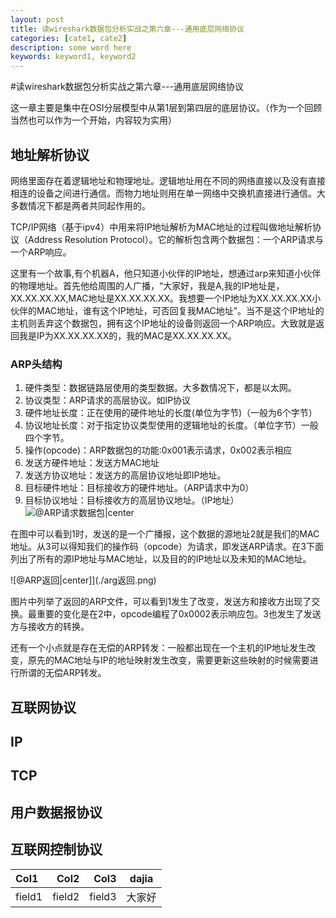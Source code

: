 ```yaml
---
layout: post
title: 读wireshark数据包分析实战之第六章---通用底层网络协议
categories: [cate1, cate2]
description: some word here
keywords: keyword1, keyword2
---
```

#读wireshark数据包分析实战之第六章---通用底层网络协议

这一章主要是集中在OSI分层模型中从第1层到第四层的底层协议。（作为一个回顾当然也可以作为一个开始，内容较为实用）


## 地址解析协议
网络里面存在着逻辑地址和物理地址。逻辑地址用在不同的网络直接以及没有直接相连的设备之间进行通信。而物力地址则用在单一网络中交换机直接进行通信。大多数情况下都是两者共同起作用的。

TCP/IP网络（基于ipv4）中用来将IP地址解析为MAC地址的过程叫做地址解析协议（Address Resolution Protocol）。它的解析包含两个数据包：一个ARP请求与一个ARP响应。

这里有一个故事,有个机器A，他只知道小伙伴的IP地址，想通过arp来知道小伙伴的物理地址。首先他给周围的人广播，“大家好，我是A,我的IP地址是，XX.XX.XX.XX,MAC地址是XX.XX.XX.XX。我想要一个IP地址为XX.XX.XX.XX小伙伴的MAC地址，谁有这个IP地址，可否回复我MAC地址”。当不是这个IP地址的主机则丢弃这个数据包，拥有这个IP地址的设备则返回一个ARP响应。大致就是返回我是IP为XX.XX.XX.XX的，我的MAC是XX.XX.XX.XX。

### ARP头结构

1. 硬件类型：数据链路层使用的类型数据。大多数情况下，都是以太网。
2. 协议类型：ARP请求的高层协议。如IP协议
3. 硬件地址长度：正在使用的硬件地址的长度(单位为字节)（一般为6个字节）
4. 协议地址长度：对于指定协议类型使用的逻辑地址的长度。（单位字节）一般四个字节。
5. 操作(opcode)：ARP数据包的功能:0x001表示请求，0x002表示相应
6. 发送方硬件地址：发送方MAC地址
7. 发送方协议地址：发送方的高层协议地址即IP地址。
8. 目标硬件地址：目标接收方的硬件地址。（ARP请求中为0）
9. 目标协议地址：目标接收方的高层协议地址。（IP地址）
![@ARP请求数据包|center](./arp图片.png)

在图中可以看到1时，发送的是一个广播报，这个数据的源地址2就是我们的MAC地址。从3可以得知我们的操作码（opcode）为请求，即发送ARP请求。在3下面列出了所有的源IP地址与MAC地址，以及目的的IP地址以及未知的MAC地址。

![@ARP返回|center]](./arg返回.png)

图片中列举了返回的ARP文件，可以看到1发生了改变，发送方和接收方出现了交换。最重要的变化是在2中，opcode编程了0x0002表示响应包。3也发生了发送方与接收方的转换。

还有一个小点就是存在无偿的ARP转发：一般都出现在一个主机的IP地址发生改变，原先的MAC地址与IP的地址映射发生改变，需要更新这些映射的时候需要进行所谓的无偿ARP转发。

## 互联网协议
## IP

## TCP 

## 用户数据报协议

## 互联网控制协议

| Col1      |     Col2 |   Col3   | dajia |
| :-------- | --------:| ------:    | --		 |
| field1    |   field2 |  field3  |大家好  |
